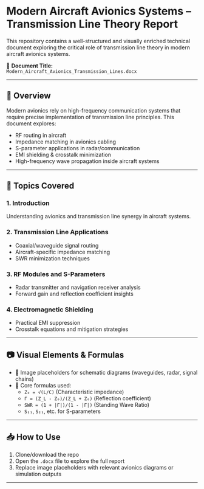 # Modern Aircraft Avionics Systems – Transmission Line Theory Report

This repository contains a well-structured and visually enriched technical document exploring the critical role of transmission line theory in modern aircraft avionics systems.

📄 **Document Title:**  
`Modern_Aircraft_Avionics_Transmission_Lines.docx`

---

## 📌 Overview

Modern avionics rely on high-frequency communication systems that require precise implementation of transmission line principles. This document explores:

- RF routing in aircraft
- Impedance matching in avionics cabling
- S-parameter applications in radar/communication
- EMI shielding & crosstalk minimization
- High-frequency wave propagation inside aircraft systems

---

## 🧠 Topics Covered

### 1. Introduction  
Understanding avionics and transmission line synergy in aircraft systems.

### 2. Transmission Line Applications  
- Coaxial/waveguide signal routing  
- Aircraft-specific impedance matching  
- SWR minimization techniques

### 3. RF Modules and S-Parameters  
- Radar transmitter and navigation receiver analysis  
- Forward gain and reflection coefficient insights

### 4. Electromagnetic Shielding  
- Practical EMI suppression  
- Crosstalk equations and mitigation strategies

---

## 📷 Visual Elements & Formulas

- 📍 Image placeholders for schematic diagrams (waveguides, radar, signal chains)
- 📐 Core formulas used:
  - `Z₀ = √(L/C)` (Characteristic impedance)
  - `Γ = (Z_L - Z₀)/(Z_L + Z₀)` (Reflection coefficient)
  - `SWR = (1 + |Γ|)/(1 - |Γ|)` (Standing Wave Ratio)
  - `S₁₁`, `S₂₁`, etc. for S-parameters

---

## 📥 How to Use

1. Clone/download the repo
2. Open the `.docx` file to explore the full report
3. Replace image placeholders with relevant avionics diagrams or simulation outputs

---


